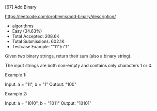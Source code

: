 [67] Add Binary  

https://leetcode.com/problems/add-binary/description/

* algorithms
* Easy (34.63%)
* Total Accepted:    208.6K
* Total Submissions: 602.1K
* Testcase Example:  '"11"\n"1"'

Given two binary strings, return their sum (also a binary string).

The input strings are both non-empty and contains only characters 1 or 0.

Example 1:


Input: a = "11", b = "1"
Output: "100"

Example 2:


Input: a = "1010", b = "1011"
Output: "10101"

